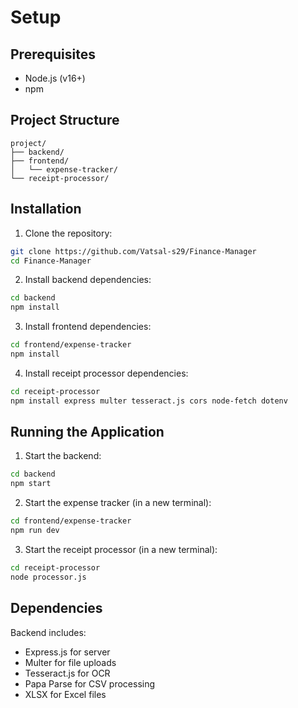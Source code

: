 # Setup

## Prerequisites

-   Node.js (v16+)
-   npm

## Project Structure

```
project/
├── backend/
├── frontend/
│   └── expense-tracker/
└── receipt-processor/
```

## Installation

1. Clone the repository:

```bash
git clone https://github.com/Vatsal-s29/Finance-Manager
cd Finance-Manager
```

2. Install backend dependencies:

```bash
cd backend
npm install
```

3. Install frontend dependencies:

```bash
cd frontend/expense-tracker
npm install
```

4. Install receipt processor dependencies:

```bash
cd receipt-processor
npm install express multer tesseract.js cors node-fetch dotenv
```

## Running the Application

1. Start the backend:

```bash
cd backend
npm start
```

2. Start the expense tracker (in a new terminal):

```bash
cd frontend/expense-tracker
npm run dev
```

3. Start the receipt processor (in a new terminal):

```bash
cd receipt-processor
node processor.js
```

## Dependencies

Backend includes:

-   Express.js for server
-   Multer for file uploads
-   Tesseract.js for OCR
-   Papa Parse for CSV processing
-   XLSX for Excel files
